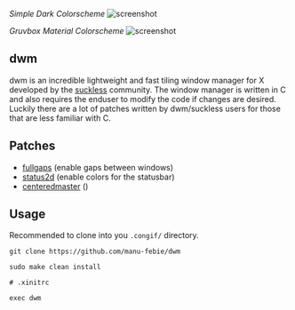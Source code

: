 *Simple Dark Colorscheme*
![screenshot](./screenshots/simple-dark-cs.png)

*Gruvbox Material Colorscheme*
![screenshot](./screenshots/dwm_ss.png)

dwm
-----

dwm is an incredible lightweight and fast tiling window manager for X developed by the [suckless](https://suckless.org/) community. The window manager is written in C and also requires the enduser to modify the code if changes are desired. Luckily there are a lot of patches written by dwm/suckless users for those that are less familiar with C.

Patches
-----

- [fullgaps](https://dwm.suckless.org/patches/fullgaps/dwm-fullgaps-6.2.diff) (enable gaps between windows)
- [status2d](https://dwm.suckless.org/patches/status2d/dwm-status2d-20200508-60bb3df.diff) (enable colors for the statusbar)
- [centeredmaster](https://dwm.suckless.org/patches/centeredmaster/dwm-centeredmaster-6.1.diff) ()


Usage
-----

Recommended to clone into you `.congif/` directory.

```
git clone https://github.com/manu-febie/dwm
```

```
sudo make clean install
```

```
# .xinitrc

exec dwm
```
